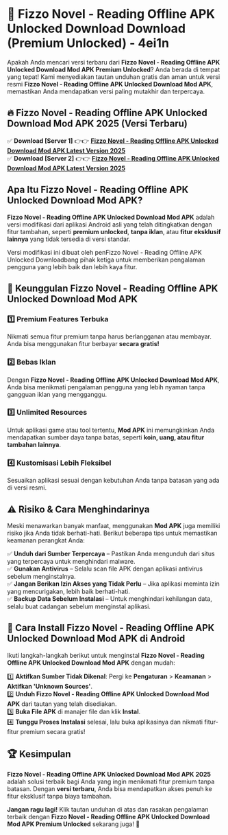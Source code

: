 # 🎯 Fizzo Novel - Reading Offline APK Unlocked Download  Download (Premium Unlocked) -  4ei1n

Apakah Anda mencari versi terbaru dari **Fizzo Novel - Reading Offline APK Unlocked Download Mod APK Premium Unlocked**? Anda berada di tempat yang tepat! Kami menyediakan tautan unduhan gratis dan aman untuk versi resmi **Fizzo Novel - Reading Offline APK Unlocked Download Mod APK**, memastikan Anda mendapatkan versi paling mutakhir dan terpercaya.

## 🔥 Fizzo Novel - Reading Offline APK Unlocked Download Mod APK 2025 (Versi Terbaru)

✅ **Download [Server 1]** 👉👉 [**Fizzo Novel - Reading Offline APK Unlocked Download Mod APK Latest Version 2025**](https://momento.my/?title=Fizzo_Novel_-_Reading_Offline_APK_Unlocked_Download)  
✅ **Download [Server 2]** 👉👉 [**Fizzo Novel - Reading Offline APK Unlocked Download Mod APK Latest Version 2025**](https://momento.my/?title=Fizzo_Novel_-_Reading_Offline_APK_Unlocked_Download)  

## Apa Itu Fizzo Novel - Reading Offline APK Unlocked Download Mod APK?

**Fizzo Novel - Reading Offline APK Unlocked Download Mod APK** adalah versi modifikasi dari aplikasi Android asli yang telah ditingkatkan dengan fitur tambahan, seperti **premium unlocked**, **tanpa iklan**, atau **fitur eksklusif lainnya** yang tidak tersedia di versi standar.

Versi modifikasi ini dibuat oleh penFizzo Novel - Reading Offline APK Unlocked Downloadbang pihak ketiga untuk memberikan pengalaman pengguna yang lebih baik dan lebih kaya fitur.

## 🎯 Keunggulan Fizzo Novel - Reading Offline APK Unlocked Download Mod APK

### 1️⃣ Premium Features Terbuka
Nikmati semua fitur premium tanpa harus berlangganan atau membayar. Anda bisa menggunakan fitur berbayar **secara gratis!**

### 2️⃣ Bebas Iklan
Dengan **Fizzo Novel - Reading Offline APK Unlocked Download Mod APK**, Anda bisa menikmati pengalaman pengguna yang lebih nyaman tanpa gangguan iklan yang mengganggu.

### 3️⃣ Unlimited Resources
Untuk aplikasi game atau tool tertentu, **Mod APK** ini memungkinkan Anda mendapatkan sumber daya tanpa batas, seperti **koin, uang, atau fitur tambahan lainnya**.

### 4️⃣ Kustomisasi Lebih Fleksibel
Sesuaikan aplikasi sesuai dengan kebutuhan Anda tanpa batasan yang ada di versi resmi.

## ⚠️ Risiko & Cara Menghindarinya

Meski menawarkan banyak manfaat, menggunakan **Mod APK** juga memiliki risiko jika Anda tidak berhati-hati. Berikut beberapa tips untuk memastikan keamanan perangkat Anda:

✅ **Unduh dari Sumber Terpercaya** – Pastikan Anda mengunduh dari situs yang terpercaya untuk menghindari malware.  
✅ **Gunakan Antivirus** – Selalu scan file APK dengan aplikasi antivirus sebelum menginstalnya.  
✅ **Jangan Berikan Izin Akses yang Tidak Perlu** – Jika aplikasi meminta izin yang mencurigakan, lebih baik berhati-hati.  
✅ **Backup Data Sebelum Instalasi** – Untuk menghindari kehilangan data, selalu buat cadangan sebelum menginstal aplikasi.

## 📌 Cara Install Fizzo Novel - Reading Offline APK Unlocked Download Mod APK di Android

Ikuti langkah-langkah berikut untuk menginstal **Fizzo Novel - Reading Offline APK Unlocked Download Mod APK** dengan mudah:

1️⃣ **Aktifkan Sumber Tidak Dikenal**: Pergi ke **Pengaturan** > **Keamanan** > **Aktifkan 'Unknown Sources'**.  
2️⃣ **Unduh Fizzo Novel - Reading Offline APK Unlocked Download Mod APK** dari tautan yang telah disediakan.  
3️⃣ **Buka File APK** di manajer file dan klik **Instal**.  
4️⃣ **Tunggu Proses Instalasi** selesai, lalu buka aplikasinya dan nikmati fitur-fitur premium secara gratis!

## 🏆 Kesimpulan

**Fizzo Novel - Reading Offline APK Unlocked Download Mod APK 2025** adalah solusi terbaik bagi Anda yang ingin menikmati fitur premium tanpa batasan. Dengan **versi terbaru**, Anda bisa mendapatkan akses penuh ke fitur eksklusif tanpa biaya tambahan.

**Jangan ragu lagi!** Klik tautan unduhan di atas dan rasakan pengalaman terbaik dengan **Fizzo Novel - Reading Offline APK Unlocked Download Mod APK Premium Unlocked** sekarang juga! 🚀
